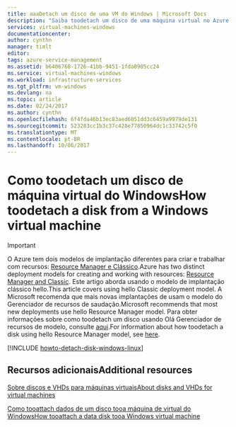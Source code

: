 ```yaml
---
title: aaaDetach um disco de uma VM do Windows | Microsoft Docs
description: "Saiba toodetach um disco de uma máquina virtual no Azure usando o modelo de implantação clássico hello."
services: virtual-machines-windows
documentationcenter: 
author: cynthn
manager: timlt
editor: 
tags: azure-service-management
ms.assetid: b6406768-1726-41bb-9451-1fda0905cc24
ms.service: virtual-machines-windows
ms.workload: infrastructure-services
ms.tgt_pltfrm: vm-windows
ms.devlang: na
ms.topic: article
ms.date: 02/24/2017
ms.author: cynthn
ms.openlocfilehash: 6f4fda46b13ec83aed6051dd3c6459a9979de131
ms.sourcegitcommit: 523283cc1b3c37c428e77850964dc1c33742c5f0
ms.translationtype: MT
ms.contentlocale: pt-BR
ms.lasthandoff: 10/06/2017
---
```

# <a name="how-toodetach-a-disk-from-a-windows-virtual-machine"></a><span data-ttu-id="581a9-103">Como toodetach um disco de máquina virtual do Windows</span><span class="sxs-lookup"><span data-stu-id="581a9-103">How toodetach a disk from a Windows virtual machine</span></span>
> [!IMPORTANT]
> <span data-ttu-id="581a9-104">O Azure tem dois modelos de implantação diferentes para criar e trabalhar com recursos: [Resource Manager e Clássico](../../../resource-manager-deployment-model.md).</span><span class="sxs-lookup"><span data-stu-id="581a9-104">Azure has two distinct deployment models for creating and working with resources: [Resource Manager and Classic](../../../resource-manager-deployment-model.md).</span></span> <span data-ttu-id="581a9-105">Este artigo aborda usando o modelo de implantação clássico hello.</span><span class="sxs-lookup"><span data-stu-id="581a9-105">This article covers using hello Classic deployment model.</span></span> <span data-ttu-id="581a9-106">A Microsoft recomenda que mais novas implantações de usam o modelo do Gerenciador de recursos de saudação.</span><span class="sxs-lookup"><span data-stu-id="581a9-106">Microsoft recommends that most new deployments use hello Resource Manager model.</span></span> <span data-ttu-id="581a9-107">Para obter informações sobre como toodetach um disco usando Olá Gerenciador de recursos de modelo, consulte [aqui](../../virtual-machines-windows-detach-disk.md?toc=%2fazure%2fvirtual-machines%2fwindows%2ftoc.json).</span><span class="sxs-lookup"><span data-stu-id="581a9-107">For information about how toodetach a disk using hello Resource Manager model, see [here](../../virtual-machines-windows-detach-disk.md?toc=%2fazure%2fvirtual-machines%2fwindows%2ftoc.json).</span></span>

[!INCLUDE [howto-detach-disk-windows-linux](../../../../includes/howto-detach-disk-windows-linux.md)]

## <a name="additional-resources"></a><span data-ttu-id="581a9-108">Recursos adicionais</span><span class="sxs-lookup"><span data-stu-id="581a9-108">Additional resources</span></span>
[<span data-ttu-id="581a9-109">Sobre discos e VHDs para máquinas virtuais</span><span class="sxs-lookup"><span data-stu-id="581a9-109">About disks and VHDs for virtual machines</span></span>](../about-disks-and-vhds.md?toc=%2fazure%2fvirtual-machines%2fwindows%2ftoc.json)

[<span data-ttu-id="581a9-110">Como tooattach dados de um disco tooa máquina de virtual do Windows</span><span class="sxs-lookup"><span data-stu-id="581a9-110">How tooattach a data disk tooa Windows virtual machine</span></span>](attach-disk.md)
